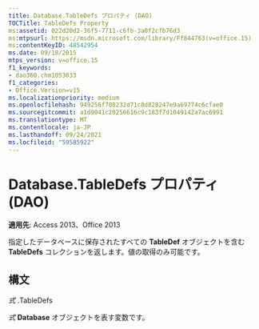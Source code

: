 ```yaml
---
title: Database.TableDefs プロパティ (DAO)
TOCTitle: TableDefs Property
ms:assetid: 022d20d2-36f5-7711-c6fb-3a0f2cfb76d3
ms:mtpsurl: https://msdn.microsoft.com/library/Ff844763(v=office.15)
ms:contentKeyID: 48542954
ms.date: 09/18/2015
mtps_version: v=office.15
f1_keywords:
- dao360.chm1053033
f1_categories:
- Office.Version=v15
ms.localizationpriority: medium
ms.openlocfilehash: 949256f708232d71c8d828247e9a69774c6cfae0
ms.sourcegitcommit: a1d9041c20256616c9c183f7d1049142a7ac6991
ms.translationtype: MT
ms.contentlocale: ja-JP
ms.lasthandoff: 09/24/2021
ms.locfileid: "59585922"
---
```

# <a name="databasetabledefs-property-dao"></a>Database.TableDefs プロパティ (DAO)


**適用先**: Access 2013、Office 2013

指定したデータベースに保存されたすべての **TableDef** オブジェクトを含む **TableDefs** コレクションを返します。値の取得のみ可能です。

## <a name="syntax"></a>構文

*式* .TableDefs

*式* **Database** オブジェクトを表す変数です。

